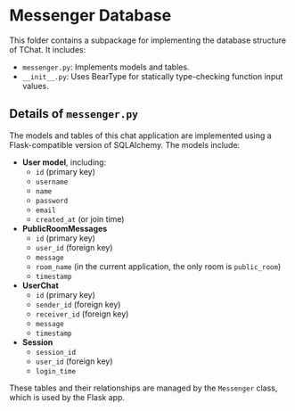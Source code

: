 # Messenger Database

This folder contains a subpackage for implementing the database structure of TChat. It includes:

- `messenger.py`: Implements models and tables.
- `__init__.py`: Uses BearType for statically type-checking function input values.

## Details of `messenger.py`

The models and tables of this chat application are implemented using a Flask-compatible version of SQLAlchemy. The models include:

- **User model**, including:
    - `id` (primary key)
    - `username`
    - `name`
    - `password`
    - `email`
    - `created_at` (or join time)
- **PublicRoomMessages**
    - `id` (primary key)
    - `user_id` (foreign key)
    - `message`
    - `room_name` (in the current application, the only room is `public_room`)
    - `timestamp`
- **UserChat**
    - `id` (primary key)
    - `sender_id` (foreign key)
    - `receiver_id` (foreign key)
    - `message`
    - `timestamp`
- **Session**
    - `session_id`
    - `user_id` (foreign key)
    - `login_time`

These tables and their relationships are managed by the `Messenger` class, which is used by the Flask app.
